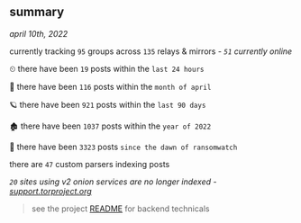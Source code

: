 
## summary
_april 10th, 2022_

currently tracking `95` groups across `135` relays & mirrors - _`51` currently online_

⏲ there have been `19` posts within the `last 24 hours`

🦈 there have been `116` posts within the `month of april`

🪐 there have been `921` posts within the `last 90 days`

🏚 there have been `1037` posts within the `year of 2022`

🦕 there have been `3323` posts `since the dawn of ransomwatch`

there are `47` custom parsers indexing posts

_`20` sites using v2 onion services are no longer indexed - [support.torproject.org](https://support.torproject.org/onionservices/v2-deprecation/)_

> see the project [README](https://github.com/thetanz/ransomwatch#ransomwatch--) for backend technicals
